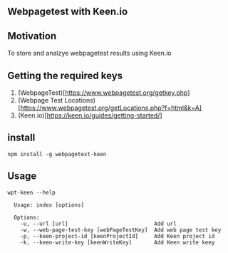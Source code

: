 ## Webpagetest with Keen.io

## Motivation
To store and analzye webpagetest results using Keen.io

## Getting the required keys
1. (WebpageTest)[https://www.webpagetest.org/getkey.php]
2. (Webpage Test Locations)[https://www.webpagetest.org/getLocations.php?f=html&k=A]
3. (Keen.io)[https://keen.io/guides/getting-started/]

## install
`npm install -g webpagetest-keen`

## Usage
```npm
wpt-keen --help

  Usage: index [options]

  Options:
    -u, --url [url]                           Add url
    -w, --web-page-test-key [webPageTestKey]  Add web page test key
    -p, --keen-project-id [keenProjectId]     Add Keen project id
    -k, --keen-write-key [keenWriteKey]       Add Keen write keey

```